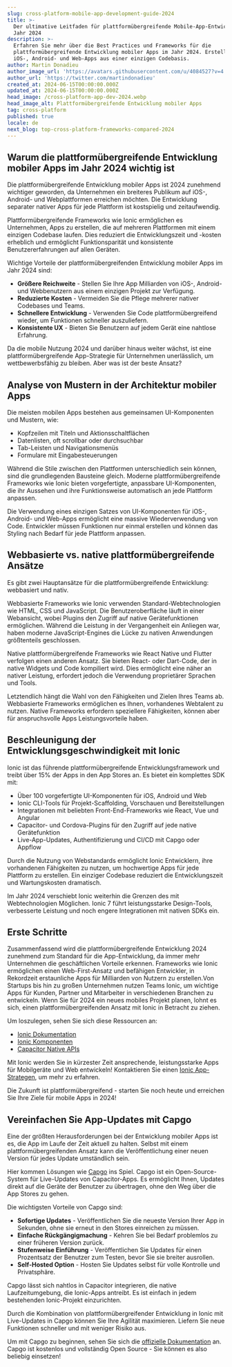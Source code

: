 ```yaml
---
slug: cross-platform-mobile-app-development-guide-2024
title: >-
  Der ultimative Leitfaden für plattformübergreifende Mobile-App-Entwicklung im
  Jahr 2024
description: >-
  Erfahren Sie mehr über die Best Practices und Frameworks für die
  plattformübergreifende Entwicklung mobiler Apps im Jahr 2024. Erstellen Sie
  iOS-, Android- und Web-Apps aus einer einzigen Codebasis.
author: Martin Donadieu
author_image_url: 'https://avatars.githubusercontent.com/u/4084527?v=4'
author_url: 'https://twitter.com/martindonadieu'
created_at: 2024-06-15T00:00:00.000Z
updated_at: 2024-06-15T00:00:00.000Z
head_image: /cross-platform-app-dev-2024.webp
head_image_alt: Plattformübergreifende Entwicklung mobiler Apps
tag: cross-platform
published: true
locale: de
next_blog: top-cross-platform-frameworks-compared-2024
---
```


## Warum die plattformübergreifende Entwicklung mobiler Apps im Jahr 2024 wichtig ist

Die plattformübergreifende Entwicklung mobiler Apps ist 2024 zunehmend wichtiger geworden, da Unternehmen ein breiteres Publikum auf iOS-, Android- und Webplattformen erreichen möchten. Die Entwicklung separater nativer Apps für jede Plattform ist kostspielig und zeitaufwendig.

Plattformübergreifende Frameworks wie Ionic ermöglichen es Unternehmen, Apps zu erstellen, die auf mehreren Plattformen mit einem einzigen Codebase laufen. Dies reduziert die Entwicklungszeit und -kosten erheblich und ermöglicht Funktionsparität und konsistente Benutzererfahrungen auf allen Geräten.

Wichtige Vorteile der plattformübergreifenden Entwicklung mobiler Apps im Jahr 2024 sind:

- **Größere Reichweite** - Stellen Sie Ihre App Milliarden von iOS-, Android- und Webbenutzern aus einem einzigen Projekt zur Verfügung.
- **Reduzierte Kosten** - Vermeiden Sie die Pflege mehrerer nativer Codebases und Teams.
- **Schnellere Entwicklung** - Verwenden Sie Code plattformübergreifend wieder, um Funktionen schneller auszuliefern.
- **Konsistente UX** - Bieten Sie Benutzern auf jedem Gerät eine nahtlose Erfahrung.

Da die mobile Nutzung 2024 und darüber hinaus weiter wächst, ist eine plattformübergreifende App-Strategie für Unternehmen unerlässlich, um wettbewerbsfähig zu bleiben. Aber was ist der beste Ansatz?

## Analyse von Mustern in der Architektur mobiler Apps

Die meisten mobilen Apps bestehen aus gemeinsamen UI-Komponenten und Mustern, wie:

- Kopfzeilen mit Titeln und Aktionsschaltflächen
- Datenlisten, oft scrollbar oder durchsuchbar
- Tab-Leisten und Navigationsmenüs
- Formulare mit Eingabesteuerungen

Während die Stile zwischen den Plattformen unterschiedlich sein können, sind die grundlegenden Bausteine gleich. Moderne plattformübergreifende Frameworks wie Ionic bieten vorgefertigte, anpassbare UI-Komponenten, die ihr Aussehen und ihre Funktionsweise automatisch an jede Plattform anpassen.

Die Verwendung eines einzigen Satzes von UI-Komponenten für iOS-, Android- und Web-Apps ermöglicht eine massive Wiederverwendung von Code. Entwickler müssen Funktionen nur einmal erstellen und können das Styling nach Bedarf für jede Plattform anpassen.

## Webbasierte vs. native plattformübergreifende Ansätze

Es gibt zwei Hauptansätze für die plattformübergreifende Entwicklung: webbasiert und nativ.

Webbasierte Frameworks wie Ionic verwenden Standard-Webtechnologien wie HTML, CSS und JavaScript. Die Benutzeroberfläche läuft in einer Webansicht, wobei Plugins den Zugriff auf native Gerätefunktionen ermöglichen. Während die Leistung in der Vergangenheit ein Anliegen war, haben moderne JavaScript-Engines die Lücke zu nativen Anwendungen größtenteils geschlossen.

Native plattformübergreifende Frameworks wie React Native und Flutter verfolgen einen anderen Ansatz. Sie bieten React- oder Dart-Code, der in native Widgets und Code kompiliert wird. Dies ermöglicht eine näher an nativer Leistung, erfordert jedoch die Verwendung proprietärer Sprachen und Tools.

Letztendlich hängt die Wahl von den Fähigkeiten und Zielen Ihres Teams ab. Webbasierte Frameworks ermöglichen es Ihnen, vorhandenes Webtalent zu nutzen. Native Frameworks erfordern speziellere Fähigkeiten, können aber für anspruchsvolle Apps Leistungsvorteile haben.

## Beschleunigung der Entwicklungsgeschwindigkeit mit Ionic

Ionic ist das führende plattformübergreifende Entwicklungsframework und treibt über 15% der Apps in den App Stores an. Es bietet ein komplettes SDK mit:

- Über 100 vorgefertigte UI-Komponenten für iOS, Android und Web
- Ionic CLI-Tools für Projekt-Scaffolding, Vorschauen und Bereitstellungen
- Integrationen mit beliebten Front-End-Frameworks wie React, Vue und Angular
- Capacitor- und Cordova-Plugins für den Zugriff auf jede native Gerätefunktion
- Live-App-Updates, Authentifizierung und CI/CD mit Capgo oder Appflow

Durch die Nutzung von Webstandards ermöglicht Ionic Entwicklern, ihre vorhandenen Fähigkeiten zu nutzen, um hochwertige Apps für jede Plattform zu erstellen. Ein einziger Codebase reduziert die Entwicklungszeit und Wartungskosten dramatisch.

Im Jahr 2024 verschiebt Ionic weiterhin die Grenzen des mit Webtechnologien Möglichen. Ionic 7 führt leistungsstarke Design-Tools, verbesserte Leistung und noch engere Integrationen mit nativen SDKs ein.

## Erste Schritte

Zusammenfassend wird die plattformübergreifende Entwicklung 2024 zunehmend zum Standard für die App-Entwicklung, da immer mehr Unternehmen die geschäftlichen Vorteile erkennen. Frameworks wie Ionic ermöglichen einen Web-First-Ansatz und befähigen Entwickler, in Rekordzeit erstaunliche Apps für Milliarden von Nutzern zu erstellen.Von Startups bis hin zu großen Unternehmen nutzen Teams Ionic, um wichtige Apps für Kunden, Partner und Mitarbeiter in verschiedenen Branchen zu entwickeln. Wenn Sie für 2024 ein neues mobiles Projekt planen, lohnt es sich, einen plattformübergreifenden Ansatz mit Ionic in Betracht zu ziehen.

Um loszulegen, sehen Sie sich diese Ressourcen an:

- [Ionic Dokumentation](https://ionicframeworkcom/docs)
- [Ionic Komponenten](https://ionicframeworkcom/docs/components)
- [Capacitor Native APIs](https://capacitorionicframeworkcom/)

Mit Ionic werden Sie in kürzester Zeit ansprechende, leistungsstarke Apps für Mobilgeräte und Web entwickeln! Kontaktieren Sie einen [Ionic App-Strategen](https://ionicio/enterprise/strategy-session), um mehr zu erfahren.

Die Zukunft ist plattformübergreifend - starten Sie noch heute und erreichen Sie Ihre Ziele für mobile Apps in 2024!

## Vereinfachen Sie App-Updates mit Capgo

Eine der größten Herausforderungen bei der Entwicklung mobiler Apps ist es, die App im Laufe der Zeit aktuell zu halten. Selbst mit einem plattformübergreifenden Ansatz kann die Veröffentlichung einer neuen Version für jedes Update umständlich sein.

Hier kommen Lösungen wie [Capgo](https://capgoapp/) ins Spiel. Capgo ist ein Open-Source-System für Live-Updates von Capacitor-Apps. Es ermöglicht Ihnen, Updates direkt auf die Geräte der Benutzer zu übertragen, ohne den Weg über die App Stores zu gehen.

Die wichtigsten Vorteile von Capgo sind:

- **Sofortige Updates** - Veröffentlichen Sie die neueste Version Ihrer App in Sekunden, ohne sie erneut in den Stores einreichen zu müssen.
- **Einfache Rückgängigmachung** - Kehren Sie bei Bedarf problemlos zu einer früheren Version zurück.
- **Stufenweise Einführung** - Veröffentlichen Sie Updates für einen Prozentsatz der Benutzer zum Testen, bevor Sie sie breiter ausrollen.
- **Self-Hosted Option** - Hosten Sie Updates selbst für volle Kontrolle und Privatsphäre.

Capgo lässt sich nahtlos in Capacitor integrieren, die native Laufzeitumgebung, die Ionic-Apps antreibt. Es ist einfach in jedem bestehenden Ionic-Projekt einzurichten.

Durch die Kombination von plattformübergreifender Entwicklung in Ionic mit Live-Updates in Capgo können Sie Ihre Agilität maximieren. Liefern Sie neue Funktionen schneller und mit weniger Risiko aus.

Um mit Capgo zu beginnen, sehen Sie sich die [offizielle Dokumentation](https://docscapgoapp/) an. Capgo ist kostenlos und vollständig Open Source - Sie können es also beliebig einsetzen!